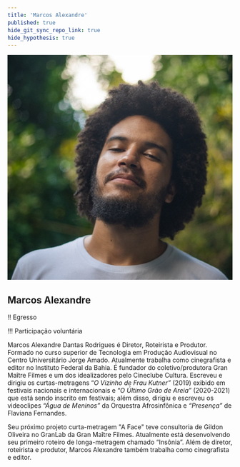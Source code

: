 ```yaml
---
title: 'Marcos Alexandre'
published: true
hide_git_sync_repo_link: true
hide_hypothesis: true
---
```


![Fotografia de Marcos Alexandre](../../imgs/MarcosAlexandre.jpg?resize=400)

## Marcos Alexandre

!! Egresso

!!! Participação voluntária

Marcos Alexandre Dantas Rodrigues é Diretor, Roteirista e Produtor. Formado no curso superior de Tecnologia em Produção Audiovisual no Centro Universitário Jorge Amado. Atualmente trabalha como cinegrafista e editor no Instituto Federal da Bahia. É fundador do coletivo/produtora Gran Maître Filmes e um dos idealizadores pelo Cineclube Cultura. Escreveu e dirigiu os curtas-metragens “*O Vizinho de Frau Kutner”* (2019) exibido em festivais nacionais e internacionais e “*O Último Grão de Areia”* (2020-2021) que está sendo inscrito em festivais; além disso, dirigiu e escreveu os videoclipes *“Água de Meninos”* da Orquestra Afrosinfônica e *“Presença”* de Flaviana Fernandes.

Seu próximo projeto curta-metragem "A Face" teve consultoria de Gildon Oliveira no GranLab da Gran Maître Filmes. Atualmente está desenvolvendo seu primeiro roteiro de longa-metragem chamado “Insônia”. Além de diretor, roteirista e produtor, Marcos Alexandre também trabalha como cinegrafista e editor.